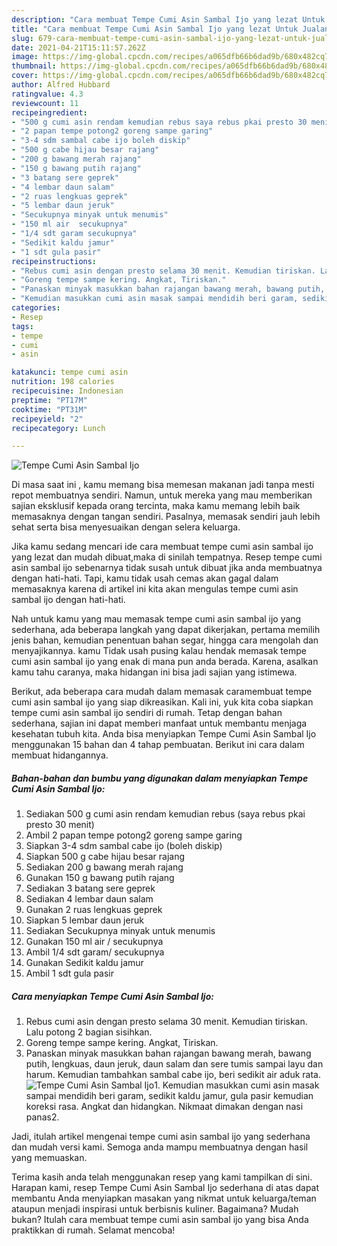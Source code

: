 ```yaml
---
description: "Cara membuat Tempe Cumi Asin Sambal Ijo yang lezat Untuk Jualan"
title: "Cara membuat Tempe Cumi Asin Sambal Ijo yang lezat Untuk Jualan"
slug: 679-cara-membuat-tempe-cumi-asin-sambal-ijo-yang-lezat-untuk-jualan
date: 2021-04-21T15:11:57.262Z
image: https://img-global.cpcdn.com/recipes/a065dfb66b6dad9b/680x482cq70/tempe-cumi-asin-sambal-ijo-foto-resep-utama.jpg
thumbnail: https://img-global.cpcdn.com/recipes/a065dfb66b6dad9b/680x482cq70/tempe-cumi-asin-sambal-ijo-foto-resep-utama.jpg
cover: https://img-global.cpcdn.com/recipes/a065dfb66b6dad9b/680x482cq70/tempe-cumi-asin-sambal-ijo-foto-resep-utama.jpg
author: Alfred Hubbard
ratingvalue: 4.3
reviewcount: 11
recipeingredient:
- "500 g cumi asin rendam kemudian rebus saya rebus pkai presto 30 menit"
- "2 papan tempe potong2 goreng sampe garing"
- "3-4 sdm sambal cabe ijo boleh diskip"
- "500 g cabe hijau besar rajang"
- "200 g bawang merah rajang"
- "150 g bawang putih rajang"
- "3 batang sere geprek"
- "4 lembar daun salam"
- "2 ruas lengkuas geprek"
- "5 lembar daun jeruk"
- "Secukupnya minyak untuk menumis"
- "150 ml air  secukupnya"
- "1/4 sdt garam secukupnya"
- "Sedikit kaldu jamur"
- "1 sdt gula pasir"
recipeinstructions:
- "Rebus cumi asin dengan presto selama 30 menit. Kemudian tiriskan. Lalu potong 2 bagian sisihkan."
- "Goreng tempe sampe kering. Angkat, Tiriskan."
- "Panaskan minyak masukkan bahan rajangan bawang merah, bawang putih, lengkuas, daun jeruk, daun salam dan sere tumis sampai layu dan harum. Kemudian tambahkan sambal cabe ijo, beri sedikit air aduk rata."
- "Kemudian masukkan cumi asin masak sampai mendidih beri garam, sedikit kaldu jamur, gula pasir kemudian koreksi rasa. Angkat dan hidangkan. Nikmaat dimakan dengan nasi panas2."
categories:
- Resep
tags:
- tempe
- cumi
- asin

katakunci: tempe cumi asin 
nutrition: 198 calories
recipecuisine: Indonesian
preptime: "PT17M"
cooktime: "PT31M"
recipeyield: "2"
recipecategory: Lunch

---
```



![Tempe Cumi Asin Sambal Ijo](https://img-global.cpcdn.com/recipes/a065dfb66b6dad9b/680x482cq70/tempe-cumi-asin-sambal-ijo-foto-resep-utama.jpg)

Di masa  saat ini , kamu memang bisa memesan makanan jadi tanpa mesti repot membuatnya sendiri. Namun, untuk mereka yang mau memberikan sajian eksklusif kepada orang tercinta, maka kamu memang lebih baik memasaknya dengan tangan sendiri. Pasalnya, memasak sendiri jauh lebih sehat serta bisa menyesuaikan dengan selera keluarga.

Jika kamu sedang mencari ide cara membuat tempe cumi asin sambal ijo yang lezat dan mudah dibuat,maka di sinilah tempatnya. Resep tempe cumi asin sambal ijo  sebenarnya tidak susah untuk dibuat jika anda membuatnya dengan hati-hati. Tapi, kamu tidak usah cemas akan gagal dalam memasaknya 
karena di artikel ini kita akan mengulas tempe cumi asin sambal ijo dengan hati-hati.  



Nah untuk kamu yang mau memasak tempe cumi asin sambal ijo yang sederhana, ada beberapa langkah yang dapat dikerjakan, pertama memilih jenis bahan, kemudian penentuan bahan segar, hingga cara mengolah dan menyajikannya. kamu Tidak usah pusing kalau hendak memasak tempe cumi asin sambal ijo yang enak di mana pun anda berada. Karena, asalkan kamu  tahu caranya, maka hidangan ini bisa jadi sajian yang istimewa.

Berikut, ada beberapa cara mudah dalam memasak caramembuat tempe cumi asin sambal ijo yang siap dikreasikan. Kali ini, yuk kita coba siapkan tempe cumi asin sambal ijo sendiri di rumah. Tetap dengan bahan sederhana, sajian ini dapat memberi manfaat untuk membantu menjaga kesehatan tubuh kita. Anda bisa menyiapkan Tempe Cumi Asin Sambal Ijo menggunakan 15 bahan dan 4 tahap pembuatan. Berikut ini cara dalam membuat hidangannya.

<!--inarticleads1-->

##### Bahan-bahan dan bumbu yang digunakan dalam menyiapkan Tempe Cumi Asin Sambal Ijo:

1. Sediakan 500 g cumi asin rendam kemudian rebus (saya rebus pkai presto 30 menit)
1. Ambil 2 papan tempe potong2 goreng sampe garing
1. Siapkan 3-4 sdm sambal cabe ijo (boleh diskip)
1. Siapkan 500 g cabe hijau besar rajang
1. Sediakan 200 g bawang merah rajang
1. Gunakan 150 g bawang putih rajang
1. Sediakan 3 batang sere geprek
1. Sediakan 4 lembar daun salam
1. Gunakan 2 ruas lengkuas geprek
1. Siapkan 5 lembar daun jeruk
1. Sediakan Secukupnya minyak untuk menumis
1. Gunakan 150 ml air / secukupnya
1. Ambil 1/4 sdt garam/ secukupnya
1. Gunakan Sedikit kaldu jamur
1. Ambil 1 sdt gula pasir




<!--inarticleads2-->

##### Cara menyiapkan Tempe Cumi Asin Sambal Ijo:

1. Rebus cumi asin dengan presto selama 30 menit. Kemudian tiriskan. Lalu potong 2 bagian sisihkan.
1. Goreng tempe sampe kering. Angkat, Tiriskan.
1. Panaskan minyak masukkan bahan rajangan bawang merah, bawang putih, lengkuas, daun jeruk, daun salam dan sere tumis sampai layu dan harum. Kemudian tambahkan sambal cabe ijo, beri sedikit air aduk rata.
<img src="//assets-global.cpcdn.com/assets/icons/button_play-2c75c40dde080a61004c1f40b05d8f140eaff45d7e9e6481dc71c63d2e7c4909.png" alt="Tempe Cumi Asin Sambal Ijo">1. Kemudian masukkan cumi asin masak sampai mendidih beri garam, sedikit kaldu jamur, gula pasir kemudian koreksi rasa. Angkat dan hidangkan. Nikmaat dimakan dengan nasi panas2.




Jadi, itulah artikel mengenai  tempe cumi asin sambal ijo  yang sederhana dan mudah versi kami. Semoga anda mampu membuatnya dengan hasil yang memuaskan. 

Terima kasih anda telah menggunakan resep yang kami tampilkan di sini. Harapan kami, resep  Tempe Cumi Asin Sambal Ijo sederhana di atas dapat membantu Anda menyiapkan masakan yang nikmat untuk keluarga/teman ataupun menjadi inspirasi untuk berbisnis kuliner. Bagaimana? Mudah bukan? Itulah cara membuat tempe cumi asin sambal ijo yang bisa Anda praktikkan di rumah. Selamat mencoba!

